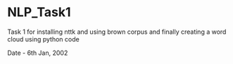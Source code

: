 # NLP_Task1

Task 1 for installing nttk and using brown corpus and finally creating a word cloud using python code 

Date - 6th Jan, 2002
